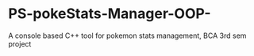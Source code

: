 # PS-pokeStats-Manager-OOP-
A console based C++ tool for pokemon stats management, BCA 3rd sem project
